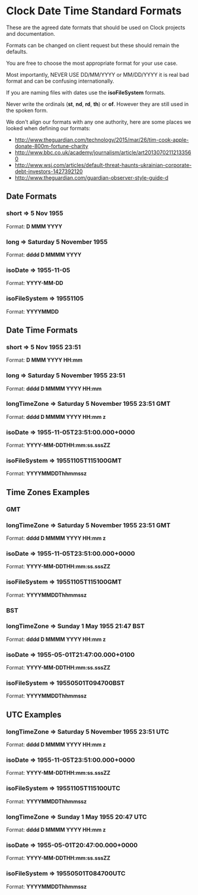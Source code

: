 # Clock Date Time Standard Formats

These are the agreed date formats that should be used on Clock projects and
documentation.

Formats can be changed on client request but these should remain the defaults.

You are free to choose the most appropriate format for your use case.

Most importantly, NEVER USE DD/MM/YYYY or MM/DD/YYYY it is real bad format and
can be confusing internationally.

If you are naming files with dates use the __isoFileSystem__ formats.

Never write the ordinals (__st__, __nd__, __rd__, __th__) or __of__. However
they are still used in the spoken form.

We don't align our formats with any one authority, here are some places we
looked when defining our formats:

* http://www.theguardian.com/technology/2015/mar/26/tim-cook-apple-donate-800m-fortune-charity
* http://www.bbc.co.uk/academy/journalism/article/art20130702112133560
* http://www.wsj.com/articles/default-threat-haunts-ukrainian-corporate-debt-investors-1427392120
* http://www.theguardian.com/guardian-observer-style-guide-d

## Date Formats

### short => 5 Nov 1955

Format: __D MMM YYYY__

### long => Saturday 5 November 1955

Format: __dddd D MMMM YYYY__

### isoDate => 1955-11-05

Format: __YYYY-MM-DD__

### isoFileSystem => 19551105

Format: __YYYYMMDD__

## Date Time Formats

### short => 5 Nov 1955 23:51

Format: __D MMM YYYY HH:mm__

### long => Saturday 5 November 1955 23:51

Format: __dddd D MMMM YYYY HH:mm__

### longTimeZone => Saturday 5 November 1955 23:51 GMT

Format: __dddd D MMMM YYYY HH:mm z__

### isoDate => 1955-11-05T23:51:00.000+0000

Format: __YYYY-MM-DDTHH:mm:ss.sssZZ__

### isoFileSystem => 19551105T115100GMT

Format: __YYYYMMDDThhmmssz__

## Time Zones Examples

### GMT

### longTimeZone => Saturday 5 November 1955 23:51 GMT

Format: __dddd D MMMM YYYY HH:mm z__

### isoDate => 1955-11-05T23:51:00.000+0000

Format: __YYYY-MM-DDTHH:mm:ss.sssZZ__

### isoFileSystem => 19551105T115100GMT

Format: __YYYYMMDDThhmmssz__

### BST

### longTimeZone => Sunday 1 May 1955 21:47 BST

Format: __dddd D MMMM YYYY HH:mm z__

### isoDate => 1955-05-01T21:47:00.000+0100

Format: __YYYY-MM-DDTHH:mm:ss.sssZZ__

### isoFileSystem => 19550501T094700BST

Format: __YYYYMMDDThhmmssz__

## UTC Examples

### longTimeZone => Saturday 5 November 1955 23:51 UTC

Format: __dddd D MMMM YYYY HH:mm z__

### isoDate => 1955-11-05T23:51:00.000+0000

Format: __YYYY-MM-DDTHH:mm:ss.sssZZ__

### isoFileSystem => 19551105T115100UTC

Format: __YYYYMMDDThhmmssz__

### longTimeZone => Sunday 1 May 1955 20:47 UTC

Format: __dddd D MMMM YYYY HH:mm z__

### isoDate => 1955-05-01T20:47:00.000+0000

Format: __YYYY-MM-DDTHH:mm:ss.sssZZ__

### isoFileSystem => 19550501T084700UTC

Format: __YYYYMMDDThhmmssz__
